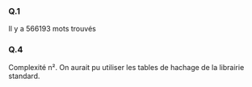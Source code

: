 ### Q.1
Il y a 566193 mots trouvés

### Q.4
Complexité n². On aurait pu utiliser les tables de hachage de la librairie standard.